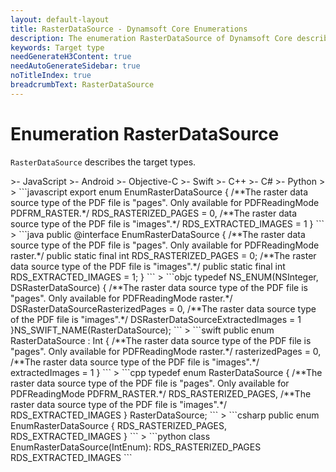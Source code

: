 ```yaml
---
layout: default-layout
title: RasterDataSource - Dynamsoft Core Enumerations
description: The enumeration RasterDataSource of Dynamsoft Core describes raster data source types.
keywords: Target type
needGenerateH3Content: true
needAutoGenerateSidebar: true
noTitleIndex: true
breadcrumbText: RasterDataSource
---
```


# Enumeration RasterDataSource

`RasterDataSource` describes the target types.

<div class="sample-code-prefix template2"></div>
   >- JavaScript
   >- Android
   >- Objective-C
   >- Swift
   >- C++
   >- C#
   >- Python
   >
>
```javascript
export enum EnumRasterDataSource
{
   /**The raster data source type of the PDF file is "pages". Only available for PDFReadingMode PDFRM_RASTER.*/
   RDS_RASTERIZED_PAGES = 0,
   /**The raster data source type of the PDF file is "images".*/
   RDS_EXTRACTED_IMAGES = 1
}
```
>
```java
public @interface EnumRasterDataSource {
   /**The raster data source type of the PDF file is "pages". Only available for PDFReadingMode raster.*/
   public static final int RDS_RASTERIZED_PAGES = 0;
   /**The raster data source type of the PDF file is "images".*/
   public static final int RDS_EXTRACTED_IMAGES = 1;
}
```
>
```objc
typedef NS_ENUM(NSInteger, DSRasterDataSource)
{
   /**The raster data source type of the PDF file is "pages". Only available for PDFReadingMode raster.*/
   DSRasterDataSourceRasterizedPages = 0,
   /**The raster data source type of the PDF file is "images".*/
   DSRasterDataSourceExtractedImages = 1
}NS_SWIFT_NAME(RasterDataSource);
```
>
```swift
public enum RasterDataSource : Int
{
   /**The raster data source type of the PDF file is "pages". Only available for PDFReadingMode raster.*/
   rasterizedPages = 0,
   /**The raster data source type of the PDF file is "images".*/
   extractedImages = 1
}
```
>
```cpp
typedef enum RasterDataSource
{
   /**The raster data source type of the PDF file is "pages". Only available for PDFReadingMode PDFRM_RASTER.*/
   RDS_RASTERIZED_PAGES,
   /**The raster data source type of the PDF file is "images".*/
   RDS_EXTRACTED_IMAGES
} RasterDataSource;
```
>
```csharp
public enum EnumRasterDataSource
{
    RDS_RASTERIZED_PAGES,
    RDS_EXTRACTED_IMAGES
}
```
>
```python
class EnumRasterDataSource(IntEnum):
    RDS_RASTERIZED_PAGES
    RDS_EXTRACTED_IMAGES
```
